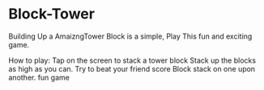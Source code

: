 # Block-Tower
Building Up a AmaizngTower Block is a simple, Play This fun and exciting game.

How to play: 
Tap on the screen to stack a tower block 
Stack up the blocks as high as you can.
Try to beat your friend score
Block stack on one upon another.
fun game
